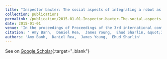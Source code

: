 ```yaml
---
title: "Inspector baxter: The social aspects of integrating a robot as a quality inspector in an assembly line"
collection: publications
permalink: /publication/2015-01-01-Inspector-baxter-The-social-aspects-of-integrating-a-robot-as-a-quality-inspector-in-an-assembly-line
date: 2015-01-01
venue: 'In the proceedings of Proceedings of the 3rd international conference on human-agent interaction'
citation: ' Amy Banh,  Daniel Rea,  James Young,  Ehud Sharlin, &quot;Inspector baxter: The social aspects of integrating a robot as a quality inspector in an assembly line.&quot; In the proceedings of Proceedings of the 3rd international conference on human-agent interaction, 2015.'
authors: 'Amy Banh,  Daniel Rea,  James Young,  Ehud Sharlin'
---
```

See on [Google Scholar](https://scholar.google.com/scholar?q=Inspector+baxter:+The+social+aspects+of+integrating+a+robot+as+a+quality+inspector+in+an+assembly+line){:target="_blank"}
